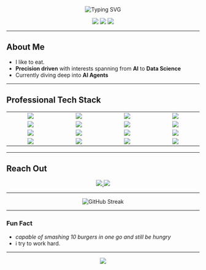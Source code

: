 <p align="center">
  <img src="https://readme-typing-svg.demolab.com?font=Fira+Code&size=26&duration=4000&pause=2000&color=3FF5E6&center=true&vCenter=true&width=600&height=60&lines=Hello%2C+I'm+Rishabh+%7C+%40risherb;AI+%7C+ML+%7C+DataScience" alt="Typing SVG" />
</p>   




<p align="center">
  <img src="https://img.shields.io/badge/Machine%20Learning-%233377FF.svg?style=for-the-badge&logo=codeforces&logoColor=white"/>
  <img src="https://img.shields.io/badge/Deep%20Learning-%232892FF.svg?style=for-the-badge&logo=codeforces&logoColor=white"/>
  <img src="https://img.shields.io/badge/AI%20Agents-%230099FF.svg?style=for-the-badge&logo=codeforces&logoColor=white"/>
</p>

---

## **About Me**
- I like to eat.
- **Precision driven** with interests spanning from **AI** to **Data Science**
- Currently diving deep into **AI Agents**

---

## **Professional Tech Stack**

<table align="center"> 
  <tr> 
    <td align="center" width="120"><img src="https://img.shields.io/badge/Python-FFD43B.svg?style=for-the-badge&logo=python&logoColor=black"/></td> 
    <td align="center" width="120"><img src="https://img.shields.io/badge/Java-007396.svg?style=for-the-badge&logo=java&logoColor=white"/></td> 
    <td align="center" width="120"><img src="https://img.shields.io/badge/JavaScript-F7DF1E.svg?style=for-the-badge&logo=javascript&logoColor=black"/></td> 
    <td align="center" width="120"><img src="https://img.shields.io/badge/C-A8B400.svg?style=for-the-badge&logo=c&logoColor=white"/></td> 
  </tr> 
  <tr> 
    <td align="center" width="120"><img src="https://img.shields.io/badge/HTML5-E34F26.svg?style=for-the-badge&logo=html5&logoColor=white"/></td> 
    <td align="center" width="120"><img src="https://img.shields.io/badge/CSS3-1572B6.svg?style=for-the-badge&logo=css3&logoColor=white"/></td> 
    <td align="center" width="120"><img src="https://img.shields.io/badge/SQL-4479A1.svg?style=for-the-badge&logo=sqlite&logoColor=white"/></td> 
    <td align="center" width="120"><img src="https://img.shields.io/badge/React-61DAFB.svg?style=for-the-badge&logo=react&logoColor=black"/></td> 
  </tr> 
  <tr> 
    <td align="center" width="120"><img src="https://img.shields.io/badge/Flask-000000.svg?style=for-the-badge&logo=flask&logoColor=white"/></td> 
    <td align="center" width="120"><img src="https://img.shields.io/badge/TensorFlow-FF6F20.svg?style=for-the-badge&logo=tensorflow&logoColor=white"/></td> 
    <td align="center" width="120"><img src="https://img.shields.io/badge/Pandas-150458.svg?style=for-the-badge&logo=pandas&logoColor=white"/></td> 
    <td align="center" width="120"><img src="https://img.shields.io/badge/Git-F05032.svg?style=for-the-badge&logo=git&logoColor=white"/></td> 
  </tr> 
  <tr> 
    <td align="center" width="120"><img src="https://img.shields.io/badge/Docker-2496ED.svg?style=for-the-badge&logo=docker&logoColor=white"/></td> 
    <td align="center" width="120"><img src="https://img.shields.io/badge/Jupyter-F37626.svg?style=for-the-badge&logo=jupyter&logoColor=white"/></td> 
    <td align="center" width="120"><img src="https://img.shields.io/badge/Visual%20Studio%20Code-007ACC.svg?style=for-the-badge&logo=visual-studio-code&logoColor=white"/></td> 
    <td align="center" width="120"><img src="https://img.shields.io/badge/Linux-FCC624.svg?style=for-the-badge&logo=linux&logoColor=black"/></td> 
  </tr> 
</table>

---

## **Reach Out**
<p align="center">
  <a href="https://linkedin.com/in/rishabhnshetty">
    <img src="https://img.shields.io/badge/LinkedIn-0077B5?style=for-the-badge&logo=linkedin&logoColor=white" />
  </a>
  <a href="mailto:rishabhnshetty2704@gmail.com">
    <img src="https://img.shields.io/badge/Email-D14836?style=for-the-badge&logo=gmail&logoColor=white" />
  </a>
</p>

---

<p align="center">
  <img src="https://github-readme-streak-stats.herokuapp.com/?user=risherb&theme=radical" alt="GitHub Streak"/>
</p>

---

### **Fun Fact**
- *capable of smashing 10 burgers in one go and still be hungry*
- i try to work hard.

---

<p align="center">
  <img src="https://readme-typing-svg.demolab.com?font=Roboto&size=20&pause=1000&color=3FF5E6&center=true&width=500&lines=Let's+collaborate+and+innovate!" />
</p>
